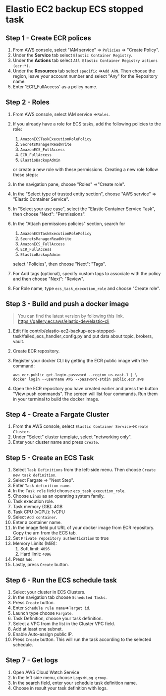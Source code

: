 # Elastio EC2 backup ECS stopped task

## Step 1 - Create ECR polices

1. From AWS console, select "IAM service" => `Policies` => "Create Policy".
1. Under the **Service** tab select `Elastic Container Registry`.
1. Under the **Actions** tab select `All Elastic Container Registry actions (ecr:*)`.
1. Under the **Resources** tab select `specific` =>`Add ARN`.
    Then choose the region, leave your account number and
    select "Any" for the Repository name.
1. Enter 'ECR_FullAccess' as a policy name.

## Step 2 - Roles

1. From AWS console, select IAM service =>`Roles`.
1. If you already have a role for ECS tasks, add the following policies to the role:

    1. `AmazonECSTaskExecutionRolePolicy`
    1. `SecretsManagerReadWrite`
    1. `AmazonECS_FullAccess`
    1. `ECR_FullAccess`
    1. `ElastioBackupAdmin`

    or create a new role with these permissions.
Creating a new role follow these steps:

1. In the navigation pane, choose "Roles" =>"Create role".
1. In the "Select type of trusted entity section",
    choose "AWS service" => "Elastic Container Service".
1. In "Select your use case", select the "Elastic Container Service Task",
    then choose "Next": "Permissions".
1. In the "Attach permissions policies" section, search for

    1. `AmazonECSTaskExecutionRolePolicy`
    1. `SecretsManagerReadWrite`
    1. `AmazonECS_FullAccess`
    1. `ECR_FullAccess`
    1. `ElastioBackupAdmin`

    select "Policies", then choose "Next": "Tags".
1. For Add tags (optional), specify custom tags to
    associate with the policy and then choose "Next": "Review".
1. For Role name, type `ecs_task_execution_role` and choose "Create role".

## Step 3 - Build and push a docker image

> You can find the latest version by following this link.
<https://gallery.ecr.aws/elastio-dev/elastio-cli>

1. Edit file contrib/elastio-ec2-backup-ecs-stopped-task/failed_ecs_handler_config.py
    and put data about topic, brokers, vault.
1. Create ECR repository.
1. Register your docker CLI by getting the ECR public image with the command:

    ```console
    aws ecr-public get-login-password --region us-east-1 | \
    docker login --username AWS --password-stdin public.ecr.aws
    ```

1. Open the ECR repository you have created earlier
    and press the button "View push commands".
    The screen will list four commands.
    Run them in your terminal to build the docker image.

## Step 4 - Create a Fargate Cluster

1. From the AWS console, select `Elastic Container Service`=>`Create Cluster`.
1. Under "Select" cluster template, select "networking only".
1. Enter your cluster name and press `Create`.

## Step 5 - Create an ECS Task

1. Select `Task Definitions` from the left-side menu. Then choose
    `Create new task definition`.
1. Select Fargate => "Next Step".
1. Enter `Task definition name`.
1. In the `Task role` field choose `ecs_task_execution_role`.
1. Choose `Linux` as an operating system family.
1. Task execution role.
1. Task memory (GB): 4GB
1. Task CPU (vCPU): 1vCPU
1. Select `Add container`.
1. Enter a container name.
1. In the image field put URL of your docker image from ECR repository.
    Copy the arn from the ECS tab.
1. Set `Private repository authentication` to true
1. Memory Limits (MiB):
    1. Soft limit: `4096`
    1. Hard limit: `4096`
1. Press `Add`.
1. Lastly, press `Create` button.

## Step 6 - Run the ECS schedule task

1. Select your cluster in ECS Clusters.
1. In the navigation tab choose `Scheduled Tasks`.
1. Press `Create` button.
1. Enter `Schedule rule name`=>`Target id`.
1. Launch type choose `Fargate`.
1. Task Definition, choose your task definition.
1. Select a VPC from the list in the Cluster VPC field.
1. Add at least one subnet.
1. Enable Auto-assign public IP.
1. Press `Create` button.
    This will run the task according to the selected schedule.

## Step 7 - Get logs

1. Open AWS Cloud Watch Service
1. In the left side menu, choose `Logs`=>`Log group`.
1. In the search field, enter your schedule task definition name.
1. Choose in result your task definition with logs.
